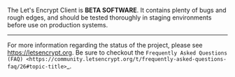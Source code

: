 The Let's Encrypt Client is **BETA SOFTWARE**. It contains plenty of bugs and
rough edges, and should be tested thoroughly in staging environments before use
on production systems.

- - - -

For more information regarding the status of the project, please see
https://letsencrypt.org. Be sure to checkout the
`Frequently Asked Questions (FAQ) <https://community.letsencrypt.org/t/frequently-asked-questions-faq/26#topic-title>`_.

